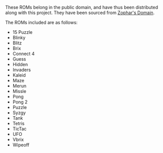 These ROMs belong in the public domain, and have thus been distributed along with this project.
They have been sourced from [Zophar's Domain](https://www.zophar.net/pdroms/chip8/chip-8-games-pack.html).

The ROMs included are as follows:

* 15 Puzzle
* Blinky
* Blitz
* Brix
* Connect 4
* Guess
* Hidden
* Invaders
* Kaleid
* Maze
* Merun
* Missle
* Pong
* Pong 2
* Puzzle
* Syzgy
* Tank
* Tetris
* TicTac
* UFO
* Vbrix
* Wipeoff 